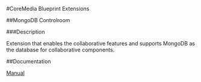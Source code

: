 #CoreMedia Blueprint Extensions

##MongoDB Controlroom

###Description

Extension that enables the collaborative features and supports MongoDB as the database for collaborative components. 

##Documentation

[Manual](https://documentation.coremedia.com/lc2/current/manuals/operation-basics-en/webhelp/content/CollaborativeComponents.html)
